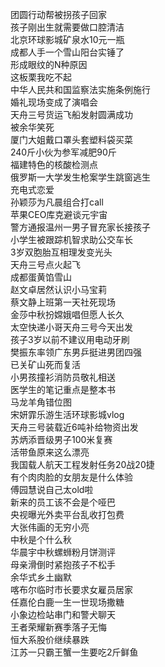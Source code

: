 团圆行动帮被拐孩子回家  
孩子刚出生就需要做口腔清洁  
北京环球影城矿泉水10元一瓶  
成都人手一个雪山阳台实锤了  
形成眼纹的N种原因  
这板栗我吃不起  
中华人民共和国监察法实施条例施行  
婚礼现场变成了演唱会  
天舟三号货运飞船发射圆满成功  
被余华笑死  
厦门大姐戴口罩头套塑料袋买菜  
240斤小伙为参军减肥90斤  
福建特色的核酸检测点  
俄罗斯一大学发生枪案学生跳窗逃生  
充电式恋爱  
孙颖莎为凡晨组合打call  
苹果CEO库克避谈元宇宙  
警方通报温州一男子冒充家长接孩子  
小学生被跟踪机智求助公交车长  
3岁双胞胎互相理发变光头  
天舟三号点火起飞  
成都蛋黄馅雪山  
赵文卓居然认识小马宝莉  
蔡文静上班第一天社死现场  
金莎中秋扮嫦娥唱但愿人长久  
太空快递小哥天舟三号今天出发  
孩子3岁以前不建议用电动牙刷  
樊振东率领广东男乒挺进男团四强  
已关矿山死而复活  
小男孩撞衫消防员敬礼相送  
医学生的笔记重点是整本书  
马龙羊角错位图  
宋妍霏乐游生活环球影城vlog  
天舟三号装载近6吨补给物资出发  
苏炳添晋级男子100米复赛  
活带鱼原来这么漂亮  
我国载人航天工程发射任务20战20捷  
有个肉肉脸的女朋友是什么体验  
傅园慧说自己太old啦  
新来的员工该不会是个哑巴  
央视曝光外卖平台乱收打包费  
大张伟画的无穷小亮  
中秋是个什么秋  
华晨宇中秋螺蛳粉月饼测评  
母亲滑倒时紧抱孩子不松手  
余华式乡土幽默  
喀布尔临时市长要求女雇员居家  
任嘉伦白鹿一生一世现场撒糖  
小象边检站串门和警犬聊天  
王者荣耀新赛季落子无悔  
恒大系股价继续暴跌  
江苏一只霸王蟹一生要吃2斤鲜鱼  
